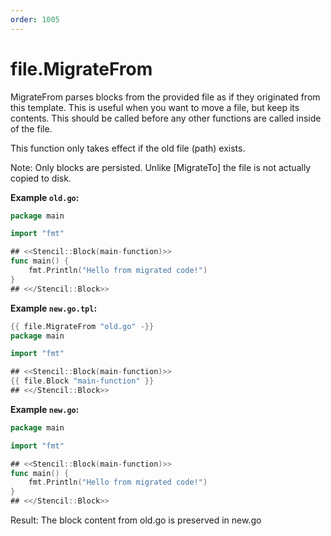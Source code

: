 ```yaml
---
order: 1005
---
```


<!-- Generated by tools/docgen. DO NOT EDIT. -->

# file.MigrateFrom

MigrateFrom parses blocks from the provided file as if they originated
from this template. This is useful when you want to move a file, but
keep its contents. This should be called before any other functions are
called inside of the file.

This function only takes effect if the old file (path) exists.

Note: Only blocks are persisted. Unlike [MigrateTo] the file is not
actually copied to disk.

**Example `old.go`:**

```go
package main

import "fmt"

## <<Stencil::Block(main-function)>>
func main() {
    fmt.Println("Hello from migrated code!")
}
## <</Stencil::Block>>
```

**Example `new.go.tpl`:**

```go
{{ file.MigrateFrom "old.go" -}}
package main

import "fmt"

## <<Stencil::Block(main-function)>>
{{ file.Block "main-function" }}
## <</Stencil::Block>>
```

**Example `new.go`:**

```go
package main

import "fmt"

## <<Stencil::Block(main-function)>>
func main() {
    fmt.Println("Hello from migrated code!")
}
## <</Stencil::Block>>
```

Result: The block content from old.go is preserved in new.go
